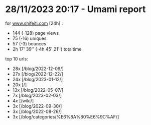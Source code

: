 # 28/11/2023 20:17 - Umami report
for www.shifeiti.com [24h] :

 - 144 (-128) page views
 - 75 (-16) uniques
 - 57 (-3) bounces
 - 2h 17' 39'' (-4h 45' 21'') totaltime


top 10 urls:
 - 28x [/blog/2022-12-09/]
 - 27x [/blog/2022-12-22/]
 - 24x [/blog/2023-01-12/]
 - 20x [/]
 - 13x [/blog/2022-05-07/]
 - 7x [/blog/2023-02-03/]
 - 4x [/wiki/]
 - 3x [/blog/2022-09-30/]
 - 3x [/blog/2022-08-26/]
 - 3x [/blog/categories/%E6%8A%80%E6%9C%AF/]


